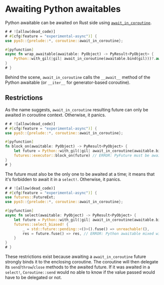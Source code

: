 # Awaiting Python awaitables

Python awaitable can be awaited on Rust side
using [`await_in_coroutine`]({{#PYO3_DOCS_URL}}/pyo3/coroutine/function.await_in_coroutine).

```rust
# # ![allow(dead_code)]
# #[cfg(feature = "experimental-async")] {
use pyo3::{prelude::*, coroutine::await_in_coroutine};

#[pyfunction]
async fn wrap_awaitable(awaitable: PyObject) -> PyResult<PyObject> {
    Python::with_gil(|gil| await_in_coroutine(awaitable.bind(gil)))?.await
}
# }
```

Behind the scene, `await_in_coroutine` calls the `__await__` method of the Python awaitable (or `__iter__` for
generator-based coroutine).

## Restrictions

As the name suggests, `await_in_coroutine` resulting future can only be awaited in coroutine context. Otherwise, it
panics.

```rust
# # ![allow(dead_code)]
# #[cfg(feature = "experimental-async")] {
use pyo3::{prelude::*, coroutine::await_in_coroutine};

#[pyfunction]
fn block_on(awaitable: PyObject) -> PyResult<PyObject> {
    let future = Python::with_gil(|gil| await_in_coroutine(awaitable.bind(gil)))?;
    futures::executor::block_on(future) // ERROR: PyFuture must be awaited in coroutine context
}
# }
```

The future must also be the only one to be awaited at a time; it means that it's forbidden to await it in a `select!`.
Otherwise, it panics.

```rust
# # ![allow(dead_code)]
# #[cfg(feature = "experimental-async")] {
use futures::FutureExt;
use pyo3::{prelude::*, coroutine::await_in_coroutine};

#[pyfunction]
async fn select(awaitable: PyObject) -> PyResult<PyObject> {
    let future = Python::with_gil(|gil| await_in_coroutine(awaitable.bind(gil)))?;
    futures::select_biased! {
        _ = std::future::pending::<()>().fuse() => unreachable!(),
        res = future.fuse() => res, // ERROR: Python awaitable mixed with Rust future
    }
}
# }
```

These restrictions exist because awaiting a `await_in_coroutine` future strongly binds it to the
enclosing coroutine. The coroutine will then delegate its `send`/`throw`/`close` methods to the
awaited future. If it was awaited in a `select!`, `Coroutine::send` would no able to know if
the value passed would have to be delegated or not.
